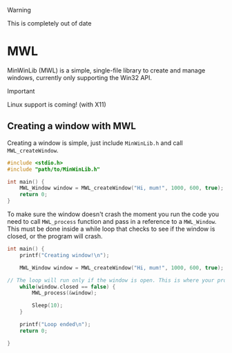 > [!WARNING]
> This is completely out of date

# MWL
MinWinLib (MWL) is a simple, single-file library to create and manage windows, currently only supporting the Win32 API.
> [!IMPORTANT]
> Linux support is coming! (with X11)


## Creating a window with MWL
Creating a window is simple, just include `MinWinLib.h` and call `MWL_createWindow`.
```c
#include <stdio.h>
#include "path/to/MinWinLib.h"

int main() {
    MWL_Window window = MWL_createWindow("Hi, mum!", 1000, 600, true);
    return 0;
}
```
To make sure the window doesn't crash the moment you run the code you need to call `MWL_process` function and pass in a reference to a `MWL_Window`.
This must be done inside a while loop that checks to see if the window is closed, or the program will crash.
```c
int main() {
    printf("Creating window!\n");

    MWL_Window window = MWL_createWindow("Hi, mum!", 1000, 600, true);

// The loop will run only if the window is open. This is where your program's main code goes.
    while(window.closed == false) {
        MWL_process(&window);

        Sleep(10);
    }

    printf("Loop ended\n");
    return 0;

}
```
